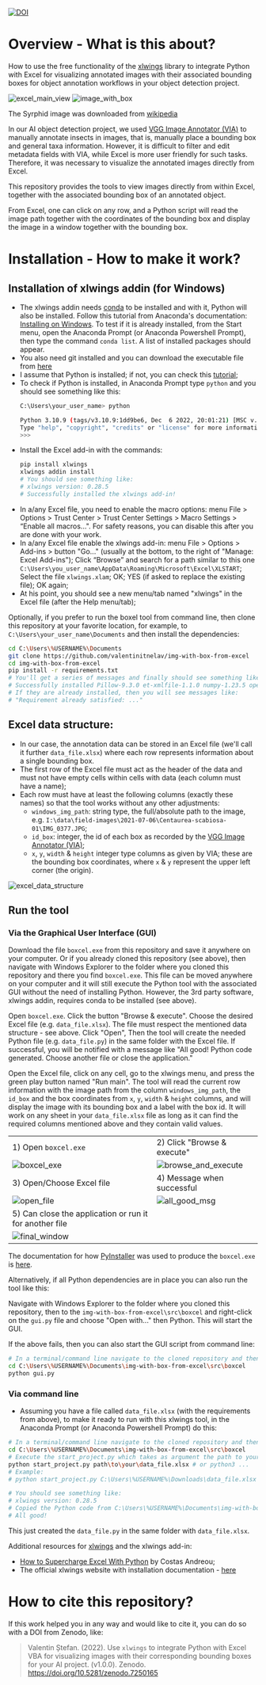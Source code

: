 [![DOI](https://zenodo.org/badge/557367197.svg)](https://zenodo.org/badge/latestdoi/557367197)

# Overview - What is this about?

How to use the free functionality of the [xlwings](https://www.xlwings.org/) library to integrate Python with Excel for visualizing annotated images with their associated bounding boxes for object annotation workflows in your object detection project.

![excel_main_view](https://user-images.githubusercontent.com/14074269/209698357-5f6dd7ac-147c-4516-8908-463a5abc10ca.jpg)
![image_with_box](https://user-images.githubusercontent.com/14074269/209698388-d6110da9-34f1-461a-9a7c-13dd91a06715.jpg)

The Syrphid image was downloaded from [wikipedia](https://en.wikipedia.org/wiki/Hover_fly#/media/File:ComputerHotline_-_Syrphidae_sp._(by)_(3).jpg)

In our AI object detection project, we used [VGG Image Annotator (VIA)](https://www.robots.ox.ac.uk/~vgg/software/via/) to manually annotate insects in images, that is, manually place a bounding box and general taxa information. However, it is difficult to filter and edit metadata fields with VIA, while Excel is more user friendly for such tasks. Therefore, it was necessary to visualize the annotated images directly from Excel.

This repository provides the tools to view images directly from within Excel, together with the associated bounding box of an annotated object.

From Excel, one can click on any row, and a Python script will read the image path together with the coordinates of the bounding box and display the image in a window together with the bounding box.

# Installation - How to make it work?

## Installation of xlwings addin (for Windows)

- The xlwings addin needs [conda](https://www.anaconda.com/products/distribution/start-coding-immediately) to be installed and with it, Python will also be installed. Follow this tutorial from Anaconda's documentation: [Installing on Windows](https://docs.anaconda.com/anaconda/install/windows/). To test if it is already installed, from the Start menu, open the Anaconda Prompt (or Anaconda Powershell Prompt), then type the command `conda list`. A list of installed packages should appear.
- You also need git installed and you can download the executable file from [here](https://git-scm.com/download/win)
- I assume that Python is installed; if not, you can check this [tutorial](https://www.digitalocean.com/community/tutorials/install-python-windows-10);
- To check if Python is installed, in Anaconda Prompt type `python` and you should see something like this:
    ```sh
    C:\Users\your_user_name> python
    
    Python 3.10.9 (tags/v3.10.9:1dd9be6, Dec  6 2022, 20:01:21) [MSC v.1934 64 bit (AMD64)] on win32
    Type "help", "copyright", "credits" or "license" for more information.
    >>> 
    ```
- Install the Excel add-in with the commands:
    ```sh
    pip install xlwings
    xlwings addin install
    # You should see something like:
    # xlwings version: 0.28.5
    # Successfully installed the xlwings add-in!
    ```
- In a/any Excel file, you need to enable the macro options: menu File > Options > Trust Center > Trust Center Settings > Macro Settings > “Enable all macros...". For safety reasons, you can disable this after you are done with your work.
- In a/any Excel file enable the xlwings add-in: menu File > Options > Add-ins > button "Go..." (usually at the bottom, to the right of "Manage: Excel Add-ins"); Click “Browse” and search for a path similar to this one `C:\Users\you_user_name\AppData\Roaming\Microsoft\Excel\XLSTART`; Select the file `xlwings.xlam`; OK; YES (if asked to replace the existing file); OK again;
- At his point, you should see a new menu/tab named "xlwings" in the Excel file (after the Help menu/tab); 

Optionally, if you prefer to run the boxel tool from command line, then clone this repository at your favorite location, for example, to `C:\Users\your_user_name\Documents` and then install the dependencies:
```sh
cd C:\Users\%USERNAME%\Documents
git clone https://github.com/valentinitnelav/img-with-box-from-excel
cd img-with-box-from-excel
pip install -r requirements.txt
# You'll get a series of messages and finally should see something like:
# Successfully installed Pillow-9.3.0 et-xmlfile-1.1.0 numpy-1.23.5 openpyxl-3.0.10 etc.
# If they are already installed, then you will see messages like:
# "Requirement already satisfied: ..."
```
## Excel data structure: 

- In our case, the annotation data can be stored in an Excel file (we'll call it further `data_file.xlsx`) where each row represents information about a single bounding box.
- The first row of the Excel file must act as the header of the data and must not have empty cells within cells with data (each column must have a name);
- Each row must have at least the following columns (exactly these names) so that the tool works without any other adjustments:
    - `windows_img_path`: string type, the full/absolute path to the image, e.g. `I:\data\field-images\2021-07-06\Centaurea-scabiosa-01\IMG_0377.JPG`;
    - `id_box`: integer, the id of each box as recorded by the [VGG Image Annotator (VIA)](https://www.robots.ox.ac.uk/~vgg/software/via/); 
    - `x`, `y`, `width` & `height` integer type columns as given by VIA; these are the bounding box coordinates, where `x` & `y` represent the upper left corner (the origin).

![excel_data_structure](https://user-images.githubusercontent.com/14074269/209700314-692104e8-db35-4d96-ad5e-bb601b555150.jpg)

## Run the tool

### Via the Graphical User Interface (GUI)

Download the file `boxcel.exe` from this repository and save it anywhere on your computer.
Or if you already cloned this repository (see above), then navigate with Windows Explorer to the folder where you cloned this repository and there you find `boxcel.exe`. This file can be moved anywhere on your computer and it will still execute the Python tool with the associated GUI without the need of installing Python. However, the 3rd party software, xlwings addin, requires conda to be installed (see above).

Open `boxcel.exe`. Click the button "Browse & execute". Choose the desired Excel file (e.g. `data_file.xlsx`). The file must respect the mentioned data structure - see above. Click "Open", Then the tool will create the needed Python file (e.g. `data_file.py`) in the same folder with the Excel file. If successful, you will be notified with a message like "All good! Python code generated. Choose another file or close the application."

Open the Excel file, click on any cell, go to the xlwings menu, and press the green play button named "Run main". The tool will read the current row information with the image path from the column `windows_img_path`, the `id_box` and the box coordinates from `x`, `y`, `width` & `height` columns, and will display the image with its bounding box and a label with the box id.
It will work on any sheet in your `data_file.xlsx` file as long as it can find the required columns mentioned above and they contain valid values.

|                                |                                      |
|:------------------------------ |:------------------------------------ |
| 1) Open `boxcel.exe`           | 2) Click "Browse & execute"          |
| ![boxcel_exe][tbl_img_01]      | ![browse_and_execute][tbl_img_02]    |
| 3) Open/Choose Excel file      | 4) Message when successful           |
| ![open_file][tbl_img_03]       | ![all_good_msg][tbl_img_04]          |
| 5) Can close the application or run it for another file |             |
| ![final_window][tbl_img_05]    |                                      |

[tbl_img_01]:https://user-images.githubusercontent.com/14074269/209702404-de207b24-aec3-4ee9-b67a-75efb0621ef7.jpg
[tbl_img_02]:https://user-images.githubusercontent.com/14074269/209702480-33f377e1-edc5-4f2d-8182-3fcea7cc5185.jpg
[tbl_img_03]:https://user-images.githubusercontent.com/14074269/209702556-821e71e6-5b2a-4bef-9527-568452e92600.jpg
[tbl_img_04]:https://user-images.githubusercontent.com/14074269/209702607-b40cfcf0-ac85-42ef-b290-341da35f822e.jpg
[tbl_img_05]:https://user-images.githubusercontent.com/14074269/209704105-5f65c641-360f-47f4-ab6d-960b00b31b9b.jpg

The documentation for how [PyInstaller](https://pyinstaller.org/en/stable/operating-mode.html#) was used to produce the `boxcel.exe` is [here](https://github.com/valentinitnelav/img-with-box-from-excel/issues/16#issuecomment-1366161874).

Alternatively, if all Python dependencies are in place you can also run the tool like this:

Navigate with Windows Explorer to the folder where you cloned this repository, then to the `img-with-box-from-excel\src\boxcel` and right-click on the `gui.py` file and choose "Open with..." then Python. This will start the GUI.

If the above fails, then you can also start the GUI script from command line:
```sh
# In a terminal/command line navigate to the cloned repository and then to the src/boxcel folder
cd C:\Users\%USERNAME%\Documents\img-with-box-from-excel\src\boxcel
python gui.py
```
### Via command line

- Assuming you have a file called `data_file.xlsx` (with the requirements from above), to make it ready to run with this xlwings tool, in the Anaconda Prompt (or Anaconda Powershell Prompt) do this:
```sh
# In a terminal/command line navigate to the cloned repository and then to the src/boxcel folder
cd C:\Users\%USERNAME%\Documents\img-with-box-from-excel\src\boxcel
# Execute the start_project.py which takes as argument the path to your Excel file:
python start_project.py path\to\your\data_file.xlsx # or python3 ...
# Example:
# python start_project.py C:\Users\%USERNAME%\Downloads\data_file.xlsx

# You should see something like:
# xlwings version: 0.28.5
# Copied the Python code from C:\Users\%USERNAME%\Documents\img-with-box-from-excel\src\boxcel\display_images.py to C:\Users\%USERNAME%\Downloads\data_file.py
# All good!
```
This just created the `data_file.py` in the same folder with `data_file.xlsx`.

Additional resources for [xlwings](https://docs.xlwings.org/en/latest/) and the xlwings add-in:

- [How to Supercharge Excel With Python](https://towardsdatascience.com/how-to-supercharge-excel-with-python-726b0f8e22c2) by Costas Andreou;
- The official xlwings website with installation documentation - [here](https://docs.xlwings.org/en/latest/installation.html)

# How to cite this repository?

If this work helped you in any way and would like to cite it, you can do so with a DOI from Zenodo, like:

> Valentin Ștefan. (2022). Use `xlwings` to integrate Python with Excel VBA for visualizing images with their corresponding bounding boxes for your AI project. (v1.0.0). Zenodo. https://doi.org/10.5281/zenodo.7250165
